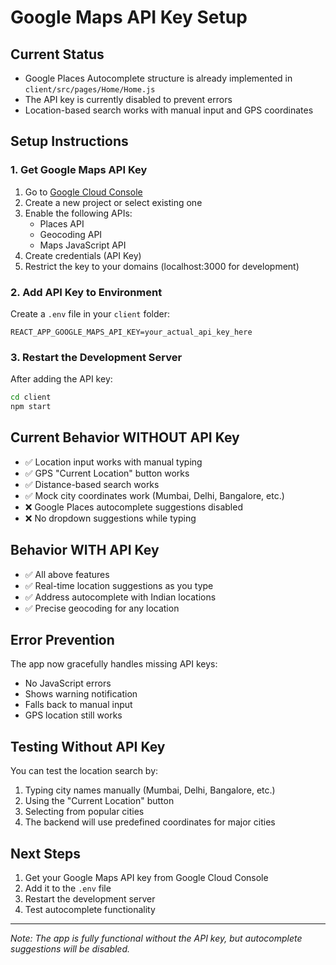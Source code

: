 # Google Maps API Key Setup

## Current Status
- Google Places Autocomplete structure is already implemented in `client/src/pages/Home/Home.js`
- The API key is currently disabled to prevent errors
- Location-based search works with manual input and GPS coordinates

## Setup Instructions

### 1. Get Google Maps API Key
1. Go to [Google Cloud Console](https://console.cloud.google.com/)
2. Create a new project or select existing one
3. Enable the following APIs:
   - Places API
   - Geocoding API
   - Maps JavaScript API
4. Create credentials (API Key)
5. Restrict the key to your domains (localhost:3000 for development)

### 2. Add API Key to Environment
Create a `.env` file in your `client` folder:
```
REACT_APP_GOOGLE_MAPS_API_KEY=your_actual_api_key_here
```

### 3. Restart the Development Server
After adding the API key:
```bash
cd client
npm start
```

## Current Behavior WITHOUT API Key
- ✅ Location input works with manual typing
- ✅ GPS "Current Location" button works
- ✅ Distance-based search works
- ✅ Mock city coordinates work (Mumbai, Delhi, Bangalore, etc.)
- ❌ Google Places autocomplete suggestions disabled
- ❌ No dropdown suggestions while typing

## Behavior WITH API Key
- ✅ All above features
- ✅ Real-time location suggestions as you type
- ✅ Address autocomplete with Indian locations
- ✅ Precise geocoding for any location

## Error Prevention
The app now gracefully handles missing API keys:
- No JavaScript errors
- Shows warning notification
- Falls back to manual input
- GPS location still works

## Testing Without API Key
You can test the location search by:
1. Typing city names manually (Mumbai, Delhi, Bangalore, etc.)
2. Using the "Current Location" button
3. Selecting from popular cities
4. The backend will use predefined coordinates for major cities

## Next Steps
1. Get your Google Maps API key from Google Cloud Console
2. Add it to the `.env` file
3. Restart the development server
4. Test autocomplete functionality

---
*Note: The app is fully functional without the API key, but autocomplete suggestions will be disabled.*
